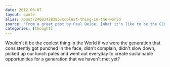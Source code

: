 ```yaml
---
date: 2012-06-07
layout: quote
alias: /post/24603428386/coolest-thing-in-the-world
source: "From a great post by Paul DeJoe, [What it's like to be the CEO of a startup](http&#58;//onstartups.com/tabid/3339/bid/85060/What-It-s-Like-To-Be-The-CEO-Revelations-and-Reflections.aspx)."
categories: [thought]
---
```


Wouldn't it be the coolest thing in the World if we were the generation that consistently got punched in the face, didn't complain, didn't slow down, picked up our lunch pales and went out everyday to create sustainable opportunities for a generation that we haven't met yet?
